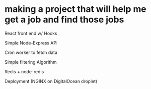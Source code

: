 # making a project that will help me get a job and find those jobs

React front end w/ Hooks

Simple  Node-Express API

Cron worker to fetch data

Simple filtering Algorithm

Redis + node-redis

Deployment (NGINX on DigitalOcean droplet)